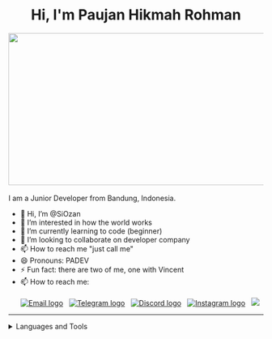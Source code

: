 <h1 align="center">
  Hi, I'm <strong>Paujan Hikmah Rohman</strong>
</h1>
<div align="center">
  <img src="https://media.giphy.com/media/dWesBcTLavkZuG35MI/giphy.gif" width="600" height="300"/>
</div>

I am a Junior Developer from Bandung, Indonesia.

- 👋 Hi, I’m @SiOzan<br>
- 👀 I’m interested in how the world works<br>
- 🌱 I’m currently learning to code (beginner)<br>
- 💞️ I’m looking to collaborate on developer company<br>
- 📫 How to reach me "just call me"<br>
- 😄 Pronouns: PADEV<br>
- ⚡ Fun fact: there are two of me, one with Vincent
- :mailbox: How to reach me: <br><br> <a href="mailto:fauzanhikman12@email.com"><img src="https://img.shields.io/static/v1?message=Email&logo=gmail&label=&color=EA4335&logoColor=white&labelColor=&style=for-the-badge" height="25" alt="Email logo" /></a> &nbsp;  <a href="https://t.me/BangRoy76"><img src="https://img.shields.io/static/v1?message=Telegram&logo=telegram&label=&color=0088CC&logoColor=white&labelColor=&style=for-the-badge" height="25" alt="Telegram logo" /></a> &nbsp; <a href="https://discord.com"><img src="https://img.shields.io/static/v1?message=Discord&logo=discord&label=&color=5865F2&logoColor=white&labelColor=&style=for-the-badge" height="25" alt="Discord logo" /></a> &nbsp; <a href="https://www.instagram.com/zanzaannzaaannn"><img src="https://img.shields.io/static/v1?message=Instagram&logo=instagram&label=&color=E4405F&logoColor=white&labelColor=&style=for-the-badge" height="25" alt="Instagram logo" /></a> &nbsp; <a href="https://instagram.com/kangcandra_"><img src="https://img.shields.io/badge/Instagram-E4405F?style=for-the-badge&logo=instagram&logoColor=white" /></a>

---
<details>
  <summary>Languages and Tools</summary>
  <hr />
  <div>
    <img
    src="https://github.com/devicons/devicon/blob/master/icons/git/git-original-wordmark.svg"
    title="Git"
    **alt="Git"
    width="40"
    height="40"
  /> &nbsp;
  <img
    src="https://github.com/devicons/devicon/blob/master/icons/php/php-original.svg"
    title="PHP"
    **alt="PHP"
    width="40"
    height="40"
  /> &nbsp;
  <img
    src="https://laravel.com/img/logomark.min.svg"
    title="Laravel"
    **alt="Laravel"
    width="40"
    height="40"
  /> &nbsp;
  <img
    src="https://github.com/devicons/devicon/blob/master/icons/mysql/mysql-original-wordmark.svg"
    title="MySQL"
    **alt="MySQL"
    width="40"
    height="40"
  /> &nbsp;
  <img src="https://github.com/devicons/devicon/blob/master/icons/javascript/javascript-original.svg" title="JavaScript" alt="JavaScript" width="40" height="40"/>&nbsp;
    <img src="https://github.com/devicons/devicon/blob/master/icons/nodejs/nodejs-original-wordmark.svg" title="NodeJS" alt="NodeJS" width="40" height="40"/>&nbsp;
    <img src="https://cdn.jsdelivr.net/gh/devicons/devicon/icons/python/python-original.svg" title="Python" alt="Python" width="40" height="40"/>&nbsp;
    <img src="https://github.com/devicons/devicon/blob/master/icons/html5/html5-original.svg" title="HTML5" alt="HTML" width="40" height="40"/>&nbsp;
    <img src="https://raw.githubusercontent.com/bablubambal/All_logo_and_pictures/1ac69ce5fbc389725f16f989fa53c62d6e1b4883/programming%20languages/java.svg" title="React" alt="React" width="40" height="40"/>&nbsp;

  </div>
</details>

